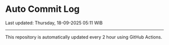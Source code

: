 # Auto Commit Log

Last updated: Thursday, 18-09-2025 05:11 WIB

---

This repository is automatically updated every 2 hour using GitHub Actions.
